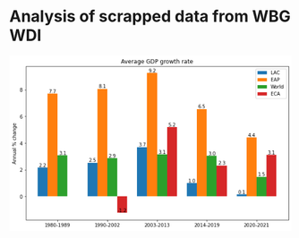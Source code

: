# Analysis of scrapped data from WBG WDI

<img src="gdp.png" alt="Average GDP growth by regions" />
